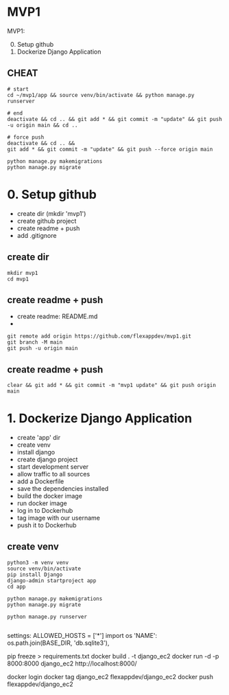 # MVP1
MVP1: 

0. Setup github
1. Dockerize Django Application

## CHEAT
```
# start
cd ~/mvp1/app && source venv/bin/activate && python manage.py runserver

# end
deactivate && cd .. && git add * && git commit -m "update" && git push -u origin main && cd ..

# force push
deactivate && cd .. && 
git add * && git commit -m "update" && git push --force origin main

python manage.py makemigrations
python manage.py migrate
```



# 0. Setup github
- create dir (mkdir 'mvp1')
- create github project
- create readme + push
- add .gitignore

## create dir
```
mkdir mvp1
cd mvp1
```
## create readme + push
- create readme: README.md
- 
```
git remote add origin https://github.com/flexappdev/mvp1.git
git branch -M main
git push -u origin main
```
## create readme + push
```
clear && git add * && git commit -m "mvp1 update" && git push origin main
```

# 1. Dockerize Django Application
- create 'app' dir
- create venv
- install django
- create django project
- start development server
- allow traffic to all sources
- add a Dockerfile
- save the dependencies installed
- build the docker image
- run docker image
- log in to Dockerhub 
- tag image with our username
- push it to Dockerhub

## create venv
```
python3 -m venv venv
source venv/bin/activate
pip install Django
django-admin startproject app
cd app

python manage.py makemigrations
python manage.py migrate

python manage.py runserver


```





settings:
ALLOWED_HOSTS = ['*']
import os
'NAME': os.path.join(BASE_DIR, 'db.sqlite3'),

pip freeze > requirements.txt
docker build . -t django_ec2
docker run -d -p 8000:8000 django_ec2
http://localhost:8000/

docker login
docker tag django_ec2 flexappdev/django_ec2
docker push flexappdev/django_ec2

```